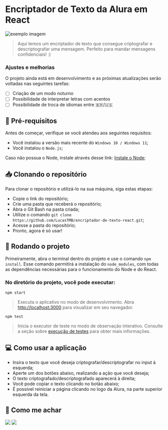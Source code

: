 # Encriptador de Texto da Alura em React

<img src="./encriptador-print.png" alt="exemplo imagem">

> Aqui temos um encriptador de texto que consegue criptografar e descriptografar uma mensagem. Perfeito para mandar mensagens confidenciais!
:)

### Ajustes e melhorias

O projeto ainda está em desenvolvimento e as próximas atualizações serão voltadas nas seguintes tarefas:

- [ ] Criação de um modo noturno
- [ ] Possibilidade de interpretar letras com acentos
- [ ] Possibilidade de troca de idiomas entre 🇧🇷/🇺🇸

## 📑 Pré-requisitos

Antes de começar, verifique se você atendeu aos seguintes requisitos:

* Você instalou a versão mais recente do `Windows 10 / Windows 11`;
* Você instalou o `Node.js`;

Caso não possua o Node, instale através desse link: [Instale o Node](https://nodejs.org/en/);

## 📥 Clonando o repositório

Para clonar o repositório e utilizá-lo na sua máquina, siga estas etapas:

* Copie o link do repositório;
* Crie uma pasta que receberá o repositório;
* Abra o Git Bash na pasta criada;
* Utilize o comando `git clone https://github.com/LucasTMB/encriptador-de-texto-react.git`;
* Acesse a pasta do repositório;
* Pronto, agora é só usar!

## 🚀 Rodando o projeto

Primeiramente, abra o terminal dentro do projeto e use o comando `npm install`. Esse comando permitirá a instalação do `node_modules`, com todas as dependências necessárias para o funcionamento do Node e do React.

### No diretório do projeto, você pode executar:

```
npm start
```
> Executa o aplicativo no modo de desenvolvimento. Abra [http://localhost:3000](http://localhost:3000) para visualizar em seu navegador.

```
npm test
```
> Inicia o executor de teste no modo de observação interativo. Consulte a seção sobre [execução de testes](https://facebook.github.io/create-react-app/docs/running-tests) para obter mais informações.

## 💻 Como usar a aplicação

* Insira o texto que você deseja criptografar/descriptografar no input à esquerda;
* Aperte um dos botões abaixo, realizando a ação que você deseja;
* O texto criptografado/descriptografado aparecerá à direita;
* Você pode copiar o texto clicando no botão abaixo;
* É possível reiniciar a página clicando no logo da Alura, na parte superior esquerda da tela.

## 🤳 Como me achar

<a href="https://www.linkedin.com/in/lucastmbarros/" target="_blank"><img src="https://img.shields.io/badge/-LinkedIn-%230077B5?style=for-the-badge&logo=linkedin&logoColor=white" target="_blank"></a>
<a href = "mailto:lucastmbarros@fac.pe.senac.br"><img src="https://img.shields.io/badge/-Gmail-%23333?style=for-the-badge&logo=gmail&logoColor=white" target="_blank"></a>
